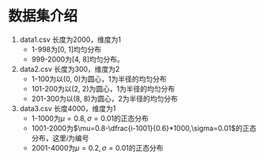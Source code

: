 # 数据集介绍

1. data1.csv 长度为2000，维度为1
   * 1-998为\[0, 1\]均匀分布
   * 999-2000为\[4, 8\]均匀分布。
2. data2.csv 长度为300，维度为2
   * 1-100为以(0, 0)为圆心，1为半径的均匀分布
   * 101-200为以(2, 2)为圆心，1为半径的均匀分布
   * 201-300为以(8, 8)为圆心，2为半径的均匀分布
3. data3.csv 长度4000，维度为1
   * 1-1000为$\mu=0.8,\sigma=0.01$的正态分布
   * 1001-2000为$\mu=0.8-\dfrac{i-1001}{0.6}*1000,\sigma=0.01$的正态分布，这里$i$为编号
   * 2001-4000为$\mu=0.2,\sigma=0.01$的正态分布